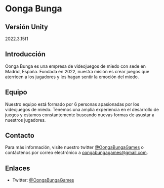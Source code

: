 # Oonga Bunga
## Versión Unity
2022.3.15f1

## Introducción

Oonga Bunga es una empresa de videojuegos de miedo con sede en Madrid, España. Fundada en 2022, nuestra misión es crear juegos que aterricen a los jugadores y les hagan sentir la emoción del miedo.

## Equipo

Nuestro equipo está formado por 6 personas apasionadas por los videojuegos de miedo. Tenemos una amplia experiencia en el desarrollo de juegos y estamos constantemente buscando nuevas formas de asustar a nuestros jugadores.

## Contacto

Para más información, visite nuestro twitter [@OongaBungaGames](https://twitter.com/OongaBungaGames) o contáctenos por correo electrónico a oongabungagames@gmail.com.

## Enlaces

* Twitter: [@OongaBungaGames](https://twitter.com/OongaBungaGames)
